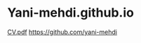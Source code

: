 # Yani-mehdi.github.io
[CV.pdf](https://github.com/yani-mehdi/Yani-mehdi.github.io/files/11006721/CV.pdf)
https://github.com/yani-mehdi
